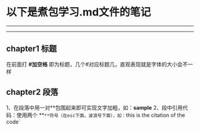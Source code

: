 # 以下是煮包学习.md文件的笔记
***
***
## chapter1 标题
在前面打 **#加空格** 即为标题，几个#对应标题几，直观表现就是字体的大小会不一样
## chapter2 段落
1、在段落中用一对**包围起来即可实现文字加粗，如：**sample**
2、段中引用代码：使用两个 **`**符号（在esc下面，波浪号下面），如：`this is the citation of the code`
